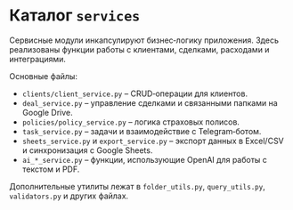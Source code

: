 # Каталог `services`

Сервисные модули инкапсулируют бизнес‑логику приложения. Здесь реализованы функции работы с клиентами, сделками, расходами и интеграциями.

Основные файлы:

- `clients/client_service.py` – CRUD‑операции для клиентов.
- `deal_service.py` – управление сделками и связанными папками на Google Drive.
- `policies/policy_service.py` – логика страховых полисов.
- `task_service.py` – задачи и взаимодействие с Telegram‑ботом.
- `sheets_service.py` и `export_service.py` – экспорт данных в Excel/CSV и синхронизация с Google Sheets.
- `ai_*_service.py` – функции, использующие OpenAI для работы с текстом и PDF.

Дополнительные утилиты лежат в `folder_utils.py`, `query_utils.py`, `validators.py` и других файлах.
